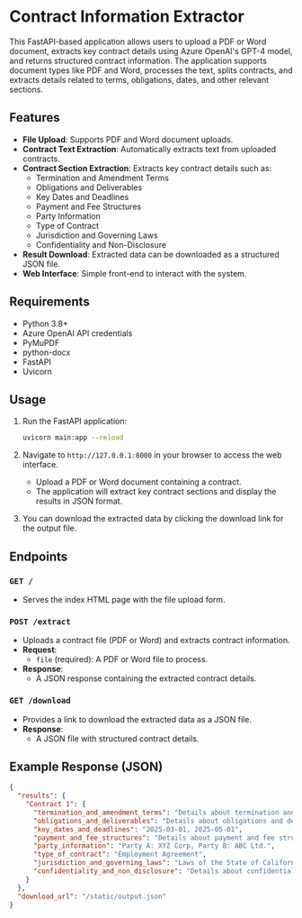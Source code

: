 # Contract Information Extractor

This FastAPI-based application allows users to upload a PDF or Word document, extracts key contract details using Azure OpenAI's GPT-4 model, and returns structured contract information. The application supports document types like PDF and Word, processes the text, splits contracts, and extracts details related to terms, obligations, dates, and other relevant sections.

## Features

- **File Upload**: Supports PDF and Word document uploads.
- **Contract Text Extraction**: Automatically extracts text from uploaded contracts.
- **Contract Section Extraction**: Extracts key contract details such as:
  - Termination and Amendment Terms
  - Obligations and Deliverables
  - Key Dates and Deadlines
  - Payment and Fee Structures
  - Party Information
  - Type of Contract
  - Jurisdiction and Governing Laws
  - Confidentiality and Non-Disclosure
- **Result Download**: Extracted data can be downloaded as a structured JSON file.
- **Web Interface**: Simple front-end to interact with the system.

## Requirements

- Python 3.8+
- Azure OpenAI API credentials
- PyMuPDF
- python-docx
- FastAPI
- Uvicorn

## Usage

1. Run the FastAPI application:
    ```bash
    uvicorn main:app --reload
    ```

2. Navigate to `http://127.0.0.1:8000` in your browser to access the web interface.
   - Upload a PDF or Word document containing a contract.
   - The application will extract key contract sections and display the results in JSON format.

3. You can download the extracted data by clicking the download link for the output file.

## Endpoints

### `GET /`
- Serves the index HTML page with the file upload form.

### `POST /extract`
- Uploads a contract file (PDF or Word) and extracts contract information.
- **Request**:
    - `file` (required): A PDF or Word file to process.
- **Response**:
    - A JSON response containing the extracted contract details.

### `GET /download`
- Provides a link to download the extracted data as a JSON file.
- **Response**:
    - A JSON file with structured contract details.

## Example Response (JSON)

```json
{
  "results": {
    "Contract 1": {
      "termination_and_amendment_terms": "Details about termination and amendments...",
      "obligations_and_deliverables": "Details about obligations and deliverables...",
      "key_dates_and_deadlines": "2025-03-01, 2025-05-01",
      "payment_and_fee_structures": "Details about payment and fee structures...",
      "party_information": "Party A: XYZ Corp, Party B: ABC Ltd.",
      "type_of_contract": "Employment Agreement",
      "jurisdiction_and_governing_laws": "Laws of the State of California",
      "confidentiality_and_non_disclosure": "Details about confidentiality..."
    }
  },
  "download_url": "/static/output.json"
}
